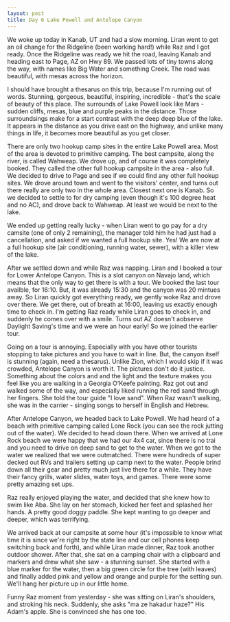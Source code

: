```yaml
---
layout: post
title: Day 6 Lake Powell and Antelope Canyon
---
```


We woke up today in Kanab, UT and had a slow morning. Liran went to get an oil change for the Ridgeline (been working hard!) while Raz and I got ready. Once the Ridgeline was ready we hit the road, leaving Kanab and heading east to Page, AZ on Hwy 89. We passed lots of tiny towns along the way, with names like Big Water and something Creek. The road was beautiful, with mesas across the horizon.

I should have brought a thesarus on this trip, because I'm running out of words. Stunning, gorgeous, beautiful, inspiring, incredible - that's the scale of beauty of this place. The surrounds of Lake Powell look like Mars - sudden cliffs, mesas, blue and purple peaks in the distance. Those surroundsings make for a start contrast with the deep deep blue of the lake. It appears in the distance as you drive east on the highway, and unlike many things in life, it becomes more beautiful as you get closer.

There are only two hookup camp sites in the entire Lake Powell area. Most of the area is devoted to primitive camping. The best campsite, along the river, is called Wahweap. We drove up, and of course it was completely booked. They called the other full hookup campsite in the area - also full. We decided to drive to Page and see if we could find any other full hookup sites. We drove around town and went to the visitors' center, and turns out there really are only two in the whole area. Closest next one is Kanab. So we decided to settle to for dry camping (even though it's 100 degree heat and no AC), and drove back to Wahweap. At least we would be next to the lake.

We ended up getting really lucky - when Liran went to go pay for a dry camsite (one of only 2 remaining), the manager told him he had just had a cancellation, and asked if we wanted a full hookup site. Yes! We are now at a full hookup site (air conditioning, running water, sewer), with a killer view of the lake.

After we settled down and while Raz was napping. Liran and I booked a tour for Lower Antelope Canyon. This is a slot canyon on Navajo land, which means that the only way to get there is with a tour. We booked the last tour availble, for 16:10. But, it was already 15:30 and the canyon was 20 mintues away. So Liran quickly got everything ready, we gently woke Raz and drove over there. We get there, out of breath at 16:00, leaving us exactly enough time to check in. I'm getting Raz ready while Liran goes to check in, and suddenly he comes over with a smile. Turns out AZ doesn't aobserve Daylight Saving's time and we were an hour early! So we joined the earlier tour.

Going on a tour is annoying. Especially with you have other tourists stopping to take pictures and you have to wait in line. But, the canyon itself is stunning (again, need a thesarus). Unlike Zion, which I would skip if it was crowded, Antelope Canyon is worth it. The pictures don't do it justice. Something about the colors and and the light and the texture makes you feel like you are walking in a Georgia O'Keefe painting. Raz got out and walked some of the way, and especially liked running the red sand through her fingers. She told the tour guide "I love sand". When Raz wasn't walking, she was in the carrier - singing songs to herself in English and Hebrew.

After Antelope Canyon, we headed back to Lake Powell. We had heard of a beach with primitive camping called Lone Rock (you can see the rock jutting out of the water). We decided to head down there. When we arrived at Lone Rock beach we were happy that we had our 4x4 car, since there is no trai and you need to drive on deep sand to get to the water. When we got to the water we realized that we were outmatched. There were hundreds of super decked out RVs and trailers setting up camp next to the water. People brind down all their gear and pretty much just live there for a while. They have their fancy grills, water slides, water toys, and games. There were some pretty amazing set ups.

Raz really enjoyed playing the water, and decided that she knew how to swim like Aba. She lay on her stomach, kicked her feet and splashed her hands. A pretty good doggy paddle. She kept wanting to go deeper and deeper, which was terrifying.

We arrived back at our campsite at some hour (it's impossible to know what time it is since we're right by the state line and our cell phones keep switching back and forth), and while Liran made dinner, Raz took another outdoor shower. After that, she sat on a camping chair with a clipboard and markers and drew what she saw - a stunning sunset. She started with a blue marker for the water, then a big green circle for the tree (with leaves) and finally added pink and yellow and orange and purple for the setting sun. We'll hang her picture up in our little home.

Funny Raz moment from yesterday - she was sitting on Liran's shoulders, and stroking his neck. Suddenly, she asks "ma ze hakadur haze?"
His Adam's apple. She is convinced she has one too.

